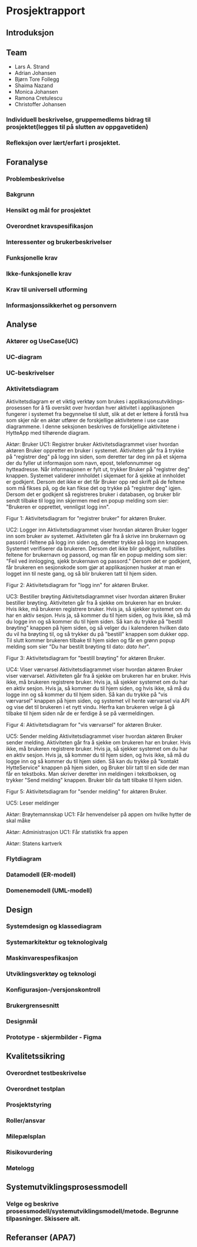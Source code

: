 # Prosjektrapport

## Introduksjon


## Team
- Lars A. Strand
- Adrian Johansen
- Bjørn Tore Follegg
- Shaima Nazand
- Monica Johansen
- Ramona Cretulescu
- Christoffer Johansen
### Individuell beskrivelse, gruppemedlems bidrag til prosjektet(legges til på slutten av oppgavetiden)
### Refleksjon over lært/erfart i prosjektet. 


## Foranalyse

### Problembeskrivelse

### Bakgrunn

### Hensikt og mål for prosjektet

### Overordnet kravspesifikasjon

### Interessenter og brukerbeskrivelser

### Funksjonelle krav

### Ikke-funksjonelle krav

### Krav til universell utforming

### Informasjonssikkerhet og personvern


## Analyse

### Aktører og UseCase(UC)

### UC-diagram

### UC-beskrivelser

### Aktivitetsdiagram
Aktivitetsdiagram er et viktig verktøy som brukes i applikasjonsutviklings- prosessen for å få oversikt over hvordan hver aktivitet i applikasjonen fungerer i systemet fra begynnelse til slutt, slik at det er lettere å forstå hva som skjer når en aktør utfører de forskjellige aktivitetene i use case diagrammene. I denne seksjonen beskrives de forskjellige aktivitetene i HytteApp med tilhørende diagram.

Aktør: Bruker
UC1: Registrer bruker
Aktivitetsdiagrammet viser hvordan aktøren Bruker oppretter en bruker i systemet. Aktiviteten går fra å trykke på "registrer deg" på logg inn siden, som deretter tar deg inn på et skjema der du fyller ut informasjon som navn, epost, telefonnummer og hytteadresse. Når informasjonen er fylt ut, trykker Bruker på "registrer deg" knappen. Systemet validerer innholdet i skjemaet for å sjekke at innholdet er godkjent. Dersom det ikke er det får Bruker opp rød skrift på de feltene som må fikses på, og de kan fikse det og trykke på "registrer deg" igjen. Dersom det er godkjent så registreres bruker i databasen, og bruker blir sendt tilbake til logg inn skjermen med en popup melding som sier: "Brukeren er opprettet, vennligst logg inn".

Figur 1: Aktivitetsdiagram for "registrer bruker" for aktøren Bruker.

UC2: Logger inn
Aktivitetsdiagrammet viser hvordan aktøren Bruker logger inn som bruker av systemet. Aktiviteten går fra å skrive inn brukernavn og passord i feltene på logg inn siden og, deretter trykke på logg inn knappen. Systemet verifiserer da brukeren. Dersom det ikke blir godkjent, nullstilles feltene for brukernavn og passord, og man får en popup melding som sier: "Feil ved innlogging, sjekk brukernavn og passord." Dersom det er godkjent, får brukeren en sesjonskode som gjør at applikasjonen husker at man er logget inn til neste gang, og så blir brukeren tatt til hjem siden.

Figur 2: Aktivitetsdiagram for "logg inn" for aktøren Bruker.

UC3: Bestiller brøyting
Aktivitetsdiagrammet viser hvordan aktøren Bruker bestiller brøyting. Aktiviteten går fra å sjekke om brukeren har en bruker. Hvis ikke, må brukeren registrere bruker. Hvis ja, så sjekker systemet om du har en aktiv sesjon. Hvis ja, så kommer du til hjem siden, og hvis ikke, så må du logge inn og så kommer du til hjem siden. Så kan du trykke på "bestill brøyting" knappen på hjem siden, og så velger du i kalenderen hvilken dato du vil ha brøyting til, og så trykker du på "bestill" knappen som dukker opp. Til slutt kommer brukeren tilbake til hjem siden og får en grønn popup melding som sier "Du har bestilt brøyting til dato: *dato her*". 

Figur 3: Aktivitetsdiagram for "bestill brøyting" for aktøren Bruker.

UC4: Viser værvarsel
Aktivitetsdiagrammet viser hvordan aktøren Bruker viser værvarsel. Aktiviteten går fra å sjekke om brukeren har en bruker. Hvis ikke, må brukeren registrere bruker. Hvis ja, så sjekker systemet om du har en aktiv sesjon. Hvis ja, så kommer du til hjem siden, og hvis ikke, så må du logge inn og så kommer du til hjem siden. Så kan du trykke på "vis værvarsel" knappen på hjem siden, og systemet vil hente værvarsel via API og vise det til brukeren i et nytt vindu. Herfra kan brukeren velge å gå tilbake til hjem siden når de er ferdige å se på værmeldingen.

Figur 4: Aktivitetsdiagram for "vis værvarsel" for aktøren Bruker.

UC5: Sender melding
Aktivitetsdiagrammet viser hvordan aktøren Bruker sender melding. Aktiviteten går fra å sjekke om brukeren har en bruker. Hvis ikke, må brukeren registrere bruker. Hvis ja, så sjekker systemet om du har en aktiv sesjon. Hvis ja, så kommer du til hjem siden, og hvis ikke, så må du logge inn og så kommer du til hjem siden. Så kan du trykke på "kontakt HytteService" knappen på hjem siden, og Bruker blir tatt til en side der man får en tekstboks. Man skriver deretter inn meldingen i tekstboksen, og trykker "Send melding" knappen. Bruker blir da tatt tilbake til hjem siden.

Figur 5: Aktivitetsdiagram for "sender melding" for aktøren Bruker.

UC5: Leser meldinger

Aktør: Brøytemannskap
UC1: Får henvendelser på appen om hvilke hytter de skal måke

Aktør: Administrasjon
UC1: Får statistikk fra appen

Aktør: Statens kartverk

### Flytdiagram

### Datamodell (ER-modell)

### Domenemodell (UML-modell)


## Design

### Systemdesign og klassediagram

### Systemarkitektur og teknologivalg

### Maskinvarespesfikasjon

### Utviklingsverktøy og teknologi

### Konfigurasjon-/versjonskontroll

### Brukergrensesnitt

### Designmål

### Prototype - skjermbilder - Figma


## Kvalitetssikring

### Overordnet testbeskrivelse

### Overordnet testplan

### Prosjektstyring

### Roller/ansvar

### Milepælsplan

### Risikovurdering

### Møtelogg


## Systemutviklingsprosessmodell

### Velge og beskrive prosessmodell/systemutviklingsmodell/metode. Begrunne tilpasninger. Skissere alt.


## Referanser (APA7)




